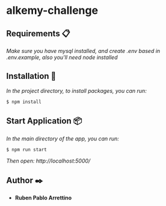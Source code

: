# alkemy-challenge

## Requirements 📋

_Make sure you have mysql installed, and create .env based in .env.example, also you'll need node installed_

## Installation 🔧

_In the project directory, to install packages, you can run:_

```
$ npm install
```

## Start Application 📦

_In the main directory of the app, you can run:_

```
$ npm run start
```

_Then open: http://localhost:5000/_

## Author ✒️

- **Ruben Pablo Arrettino**
